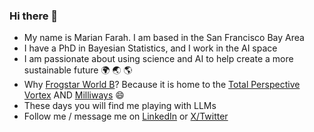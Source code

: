 ### Hi there 👋

- My name is Marian Farah. I am based in the San Francisco Bay Area
- I have a PhD in Bayesian Statistics, and I work in the AI space
- I am passionate about using science and AI to help create a more sustainable future 🌍 🌏 🌎
- Why [Frogstar World B](https://hitchhikers.fandom.com/wiki/Frogstar_World_B)? Because it is home to the [Total Perspective Vortex](https://hitchhikers.fandom.com/wiki/Total_Perspective_Vortex) AND [Milliways](https://hitchhikers.fandom.com/wiki/Milliways) 😄
- These days you will find me playing with LLMs
- Follow me / message me on [LinkedIn](https://www.linkedin.com/in/marian-farah/) or [X/Twitter](https://twitter.com/bayesiangirl)

<!--
**frogstar-world-b/frogstar-world-b** is a ✨ _special_ ✨ repository because its `README.md` (this file) appears on your GitHub profile.

Here are some ideas to get you started:

- 🔭 I’m currently working on ...
- 🌱 I’m currently learning ...
- 👯 I’m looking to collaborate on ...
- 🤔 I’m looking for help with ...
- 💬 Ask me about ...
- 📫 How to reach me: ...
- 😄 Pronouns: ...
- ⚡ Fun fact: ...
-->
